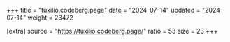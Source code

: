 +++
title = "tuxilio.codeberg.page"
date = "2024-07-14"
updated = "2024-07-14"
weight = 23472

[extra]
source = "https://tuxilio.codeberg.page/"
ratio = 53
size = 23
+++
